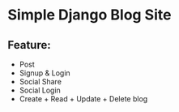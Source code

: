 # Simple Django Blog Site



## Feature:

- Post
- Signup & Login
- Social Share
- Social Login
- Create + Read + Update + Delete blog
